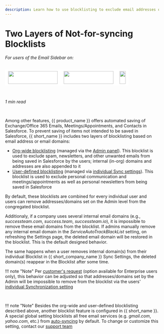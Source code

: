 ```yaml
---
description: Learn how to use blocklisting to exclude email addresses or email domains from being saved
---
```

# Two Layers of Not-for-syncing Blocklists  
  

<i>For users of the Email Sidebar on:</i><br><br>
<div class="container" style="display: inline-block; height: 42px; width: 162px; padding: 5px 10px; background-color: #fff;"><img src="https://revenuegrid.com/revenue-inbox/wp-content/uploads/Exchange1.svg" style="height: 100%; object-fit: contain; vertical-align: middle;"></div><div class="container" style="display: inline-block; height: 42px; width: 163px; padding: 5px 10px; background-color: #fff;"><img src="https://revenuegrid.com/revenue-inbox/wp-content/uploads/Office365.svg" style="height: 100%; object-fit: contain; vertical-align: middle;"></div><div class="container" style="display: inline-block; height: 42px; width: auto; padding: 5px 10px; background-color: #fff;"><img src="https://smartcloudconnect.io/wp-content/uploads/2021/08/logo-Gmail.jpg" style="height: 100%; object-fit: contain; vertical-align: middle;"></div> 

&nbsp;

*1 min read*  

<!-- ShareThis BEGIN --> 
<div class="addthis_inline_share_toolbox"></div>
<!-- End ShareThis --> 

&nbsp;

Among other features, {{ product_name }} offers automated saving of Exchange/Office 365 Emails,  Meetings/Appointments, and Contacts in Salesforce. To prevent saving of items not intended to be saved in Salesforce, {{ short_name }} includes two layers of blocklisting based on email address or email domains:

- [Org-wide blocklisting](../Special-Admin-Panel-Settings/#emails_domains_blocklisted_from_sync) (managed via the [Admin panel](../How-to-Log-In-to-the-Admin-Panel/)). This blocklist is used to exclude spam, newsletters, and other unwanted emails from being saved in Salesforce by the users; internal (in-org) domains and addresses are also appended to it
- [User-defined blocklisting](../Configuring-Activities-Synchronization-Settings/#blocklisting_email_addresses_and_domains) (managed via [individual Sync settings](../How-to-Open-Sync-Dashboard-(Adaptive-view)/)). This blocklist is used to exclude personal communication and meetings/appointments as well as personal newsletters from being saved in Salesforce

By default, these blocklists are combined for every individual user and users can remove addresses/domains set on the Admin level from the congregated blocklist.

Additionaly, if a company uses several internal email domains (e.g., *successteam.com*, *success.team*, *successteam.io*), it is impossible to remove these email domains from the blocklist. If admins manually remove any internal email domain in the *ServiceAutoTrackBlackList* setting, on refreshing the Settings page, the deleted email domain will be restored in the blocklist. This is the default designed behavior.

The same happens when a user removes internal domain(s) from their individual Blocklist in {{ short_company_name }} Sync Settings, the deleted domain(s) reappear in the Blocklist after some time.

!!! note "Note"
    Per [customer's request](mailto:support@revenuegrid.com) (option available for Enterprise users only), this behavior can be adjusted so that addresses/domains set by the Admin will be impossible to remove from the blocklist via the users' [individual Synchronization setting](../Configuring-Activities-Synchronization-Settings/#blocklisting_email_addresses_and_domains)

&nbsp;

!!! note "Note"
    Besides the org-wide and user-defined blocklisting described above, another blocklist feature is configured in {{ short_name }}. A special global setting blocklists all free email services (e.g. *gmail.com*, *yahoo.com*, etc.) from [auto-syncing](../Configuring-Activities-Synchronization-Settings/#automatic_saving_of_emails_emails_autosharing) by default. To change or customize this setting, contact our [support team](mailto:support@revenuegrid.com)

&#160;
 &#160;

